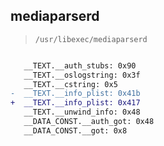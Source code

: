 ## mediaparserd

> `/usr/libexec/mediaparserd`

```diff

   __TEXT.__auth_stubs: 0x90
   __TEXT.__oslogstring: 0x3f
   __TEXT.__cstring: 0x5
-  __TEXT.__info_plist: 0x41b
+  __TEXT.__info_plist: 0x417
   __TEXT.__unwind_info: 0x48
   __DATA_CONST.__auth_got: 0x48
   __DATA_CONST.__got: 0x8

```
